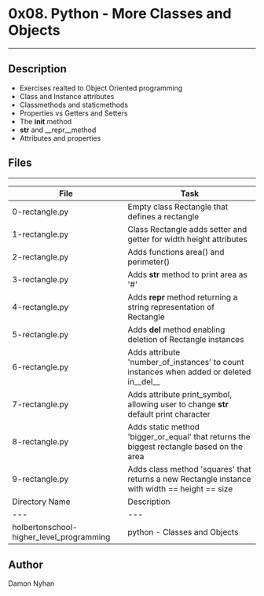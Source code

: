 # 0x08. Python - More Classes and Objects
---
## Description
* Exercises realted to Object Oriented programming
* Class and Instance attributes
* Classmethods and staticmethods
* Properties vs Getters and Setters
* The __init__ method
* __str__ and __repr__method
* Attributes and properties
## Files
---
File|Task
---|---
0-rectangle.py | Empty class Rectangle that defines a rectangle
1-rectangle.py | Class Rectangle adds setter and getter for width height attributes
2-rectangle.py | Adds functions area() and perimeter() 
3-rectangle.py | Adds __str__ method to print area as '#'
4-rectangle.py | Adds __repr__ method returning a string representation of Rectangle
5-rectangle.py | Adds __del__ method enabling deletion of Rectangle instances
6-rectangle.py | Adds attribute 'number_of_instances' to count instances when added or deleted in__del__
7-rectangle.py | Adds attribute print_symbol, allowing user to change __str__ default print character
8-rectangle.py | Adds static method 'bigger_or_equal' that returns the biggest rectangle based on the area
9-rectangle.py | Adds class method 'squares' that returns a new Rectangle instance with width == height == size
Directory Name | Description
---|---
holbertonschool-higher_level_programming | python - Classes and Objects
## Author
Damon Nyhan